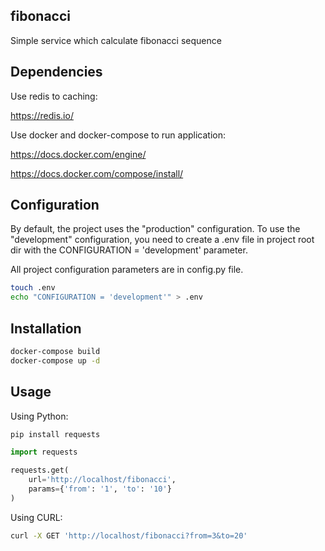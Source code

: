 ## fibonacci
Simple service which calculate fibonacci sequence

## Dependencies
Use redis to caching:

https://redis.io/

Use docker and docker-compose to run application:

https://docs.docker.com/engine/

https://docs.docker.com/compose/install/

## Configuration

By default, the project uses the "production" configuration.
To use the "development" configuration, you need to create a .env file in project root dir with the CONFIGURATION = 'development' parameter.

All project configuration parameters are in config.py file.
```bash
touch .env
echo "CONFIGURATION = 'development'" > .env
```

## Installation

```bash
docker-compose build
docker-compose up -d
```

## Usage

Using Python:

```bash
pip install requests
```
```python
import requests

requests.get(
    url='http://localhost/fibonacci',
    params={'from': '1', 'to': '10'}
)
```

Using CURL:
```bash
curl -X GET 'http://localhost/fibonacci?from=3&to=20'
```